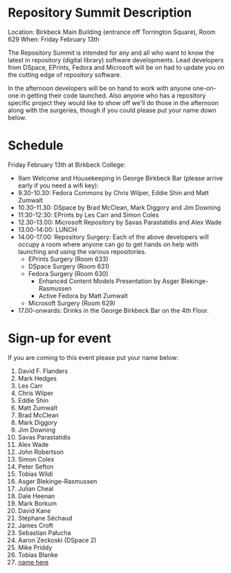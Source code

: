 # Repository Summit Description #
Location: Birkbeck Main Building (entrance off Torrington Square), Room 629
When: Friday February 13th

The Repository Summit is intended for any and all who want to know the latest in repository (digital library) software developments.  Lead developers from DSpace, EPrints, Fedora and Microsoft will be on had to update you on the cutting edge of repository software.

In the afternoon developers will be on hand to work with anyone one-on-one in getting their code launched.  Also anyone who has a repository specific project they would like to show off we'll do those in the afternoon along with the surgeries, though if you could please put your name down below.


# Schedule #
Friday February 13th at Birkbeck College:
  * 9am Welcome and Housekeeping in George Birkbeck Bar (please arrive early if you need a wifi key):
  * 9.30-10.30: Fedora Commons by Chris Wilper, Eddie Shin and Matt Zumwalt
  * 10.30-11.30: DSpace by Brad McClean, Mark Diggory and Jim Downing
  * 11:30-12:30: EPrints by Les Carr and Simon Coles
  * 12.30-13.00: Microsoft Repository by Savas Parastatidis and Alex Wade
  * 13.00-14:00: LUNCH
  * 14.00-17.00: Repository Surgery: Each of the above developers will occupy a room where anyone can go to get hands on help with launching and using the various repositories.
    * EPrints Surgery (Room 633)
    * DSpace Surgery (Room 631)
    * Fedora Surgery (Room 630)
      * Enhanced Content Models Presentation by Asger Blekinge-Rasmussen
      * Active Fedora by Matt Zumwalt
    * Microsoft Surgery (Room 629)
  * 17.00-onwards: Drinks in the George Birkbeck Bar on the 4th Floor.

# Sign-up for event #
If you are coming to this event please put your name below:
  1. David F. Flanders
  1. Mark Hedges
  1. Les Carr
  1. Chris Wilper
  1. Eddie Shin
  1. Matt Zumwalt
  1. Brad McClean
  1. Mark Diggory
  1. Jim Downing
  1. Savas Parastatidis
  1. Alex Wade
  1. John Robertson
  1. Simon Coles
  1. Peter Sefton
  1. Tobias Wildi
  1. Asger Blekinge-Rasmussen
  1. Julian Cheal
  1. Dale Heenan
  1. Mark Borkum
  1. David Kane
  1. Stéphane Séchaud
  1. James Croft
  1. Sebastian Pałucha
  1. Aaron Zeckoski (DSpace 2)
  1. Mike Priddy
  1. Tobias Blanke
  1. [name here](Put.md)